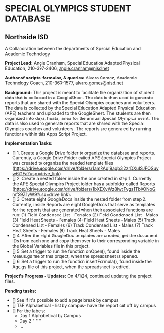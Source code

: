 # SPECIAL OLYMPICS STUDENT DATABASE
## Northside ISD
A Collaboration between the departments of Special Education and Academic Technology

**Project Lead:** Angie Cranham, Special Education Adapted Physical Education, 210-397-2406, [angie.cranham\@nisd.net](mailto:angie.cranham@nisd.net)

**Author of scripts, formulas, & queries:** Alvaro Gomez, Academic Technology Coach, 210-363-1577, [alvaro.gomez\@nisd.net](mailto:alvaro.gomez@nisd.net)

**Background:** This project is meant to facilitate the organization of student data that is collected in a GoogleSheet. The data is then used to generate reports that are shared with the Special Olympics coaches and volunteers. The data is collected by the Special Education Adapted Physical Education (APE) teachers and uploaded to the GoogleSheet. The students are then organized into days, heats, lanes for the annual Special Olympics event. The data is also used to generate reports that are shared with the Special Olympics coaches and volunteers. The reports are generated by running functions within this Apps Script Project.

**Implementation Tasks:**
- [] 1. Create a Google Drive folder to organize the database and reports. Currently, a Google Drive Folder called APE Special Olympics Project was created to organize the needed template files (https://drive.google.com/drive/folders/1amRAgl9agb3I2zrDXuISJFOSuvw6iGFa?usp=drive_link).
- [] 2. Create a nested folder inside the one created in step 1. Currently the APE Special Olympics Project folder has a subfolder called Reports (https://drive.google.com/drive/folders/1bXDXyWz8lwcFygs1TbXONoGmfS9Z1yW9?usp=drive_link).
- [] 3. Create eight GoogleDocs inside the nested folder from step 2. Currently, inside Reports are eight GoogleDocs that serve as templates for the reports that are generated when their associated functions are run:
    (1) Field Condensed List - Females
    (2) Field Condensed List - Males
    (3) Field Heat Sheets - Females
    (4) Field Heat Sheets - Males
    (5) Track Condensed List - Females
    (6) Track Condensed List - Males
    (7) Track Heat Sheets - Females
    (8) Track Heat Sheets - Males
- [] 4. After the eight GoogleDoc templates are created, get the document IDs from each one and copy them over to their corresponding variable in the Global Variables file in this project.
- [] 5. Set a trigger to run the function onOpen(), found inside the Menus.gs file of this project, when the spreadsheet is opened.
- [] 6. Set a trigger to run the function insertFormula(), found inside the Age.gs file of this project, when the spreadsheet is edited.

**Project's Progress - Updates:**
On 4/1/24, continued updating the project files.

**Pending tasks:**

- [] See if it's possible to add a page break by campus
- [] T&F Alphabetical - list by campus- have the report cut off by campus
- [] For the labels:
    * Day 1 Alphabetical by Campus
    * Day 2 "             "   "
    * ...
